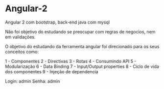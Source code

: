 # Angular-2
Angular 2 com bootstrap, back-end java com mysql

Não foi objetivo do estudando se preocupar com regras de negocios, nem em validações.

O objetivo do estudando da ferramenta angular foi direcionado para os seus conceitos como:

1 - Componentes
2 - Directivas
3 - Rotas
4 - Consumindo API
5 - Modularização
6 - Data Binding
7 - Input/Output properties
8 - Ciclo de vida dos componentes
9 - Injeção de dependencia

Login: admin
Senha: admin
